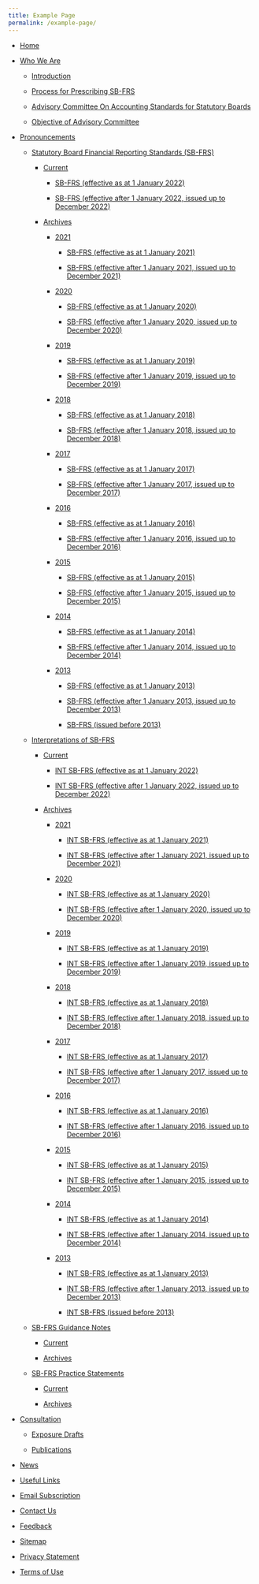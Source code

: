 ```yaml
---
title: Example Page
permalink: /example-page/
---
```

*   [Home](/)
    
*   [Who We Are](/who-we-are/introduction)
    
    *   [Introduction](/who-we-are/introduction)
        
    *   [Process for Prescribing SB-FRS](/who-we-are/process-for-prescribing-sb-frs)
        
    *   [Advisory Committee On Accounting Standards for Statutory Boards](/who-we-are/advisory-committee-on-accounting-standards-for-statutory-boards)
        
    *   [Objective of Advisory Committee](/who-we-are/objectives-of-advisory-committee)
        
*   [Pronouncements](/pronouncements)
    
    *   [Statutory Board Financial Reporting Standards (SB-FRS)](/pronouncements/sb-frs/effective-as-at-1-january-2022/)
        
        *   [Current](/pronouncements/sb-frs/effective-as-at-1-january-2022/)
            
            *   [SB-FRS (effective as at 1 January 2022)](/pronouncements/sb-frs/effective-as-at-1-january-2022/)
                
            *   [SB-FRS (effective after 1 January 2022, issued up to December 2022)](/pronouncements/sb-frs/effective-after-1-january-2022-issued-up-to-december-2022/)
                
        *   [Archives](/pronouncements/sb-frs/archives)
            
            *   [2021](/pronouncements/sb-frs/archives/2021/effective-as-at-1-january-2021)
                
                *   [SB-FRS (effective as at 1 January 2021)](/pronouncements/sb-frs/archives/2021/effective-as-at-1-january-2021)
                    
                *   [SB-FRS (effective after 1 January 2021, issued up to December 2021)](/pronouncements/sb-frs/archives/2021/effective-after-1-january-2021-issued-up-to-december-2021/)
                    
            *   [2020](/pronouncements/sb-frs/archives/2020/effective-as-at-1-january-2020)
                
                *   [SB-FRS (effective as at 1 January 2020)](/pronouncements/sb-frs/archives/2020/effective-as-at-1-january-2020)
                    
                *   [SB-FRS (effective after 1 January 2020, issued up to December 2020)](/pronouncements/sb-frs/archives/2020/effective-after-1-january-2020-issued-up-to-december-2020)
                    
            *   [2019](/pronouncements/sb-frs/archives/2019/effective-as-at-1-january-2019)
                
                *   [SB-FRS (effective as at 1 January 2019)](/pronouncements/sb-frs/archives/2019/effective-as-at-1-january-2019)
                    
                *   [SB-FRS (effective after 1 January 2019, issued up to December 2019)](/pronouncements/sb-frs/archives/2019/effective-after-1-january-2019-issued-up-to-december-2019)
                    
            *   [2018](/pronouncements/sb-frs/archives/2018/effective-as-at-1-january-2018)
                
                *   [SB-FRS (effective as at 1 January 2018)](/pronouncements/sb-frs/archives/2018/effective-as-at-1-january-2018)
                    
                *   [SB-FRS (effective after 1 January 2018, issued up to December 2018)](/pronouncements/sb-frs/archives/2018/effective-after-1-january-2018-issued-up-to-december-2018)
                    
            *   [2017](/pronouncements/sb-frs/archives/2017/effective-as-at-1-january-2017)
                
                *   [SB-FRS (effective as at 1 January 2017)](/pronouncements/sb-frs/archives/2017/effective-as-at-1-january-2017)
                    
                *   [SB-FRS (effective after 1 January 2017, issued up to December 2017)](/pronouncements/sb-frs/archives/2017/effective-after-1-january-2017-issued-up-to-december-2017)
                    
            *   [2016](/pronouncements/sb-frs/archives/2016/effective-as-at-1-january-2016)
                
                *   [SB-FRS (effective as at 1 January 2016)](/pronouncements/sb-frs/archives/2016/effective-as-at-1-january-2016)
                    
                *   [SB-FRS (effective after 1 January 2016, issued up to December 2016)](/pronouncements/sb-frs/archives/2016/effective-after-1-january-2016-issued-up-to-december-2016)
                    
            *   [2015](/pronouncements/sb-frs/archives/2015/effective-as-at-1-january-2015)
                
                *   [SB-FRS (effective as at 1 January 2015)](/pronouncements/sb-frs/archives/2015/effective-as-at-1-january-2015)
                    
                *   [SB-FRS (effective after 1 January 2015, issued up to December 2015)](/pronouncements/sb-frs/archives/2015/effective-after-1-january-2015-issued-up-to-december-2015)
                    
            *   [2014](/pronouncements/sb-frs/archives/2014/effective-as-at-1-january-2014)
                
                *   [SB-FRS (effective as at 1 January 2014)](/pronouncements/sb-frs/archives/2014/effective-as-at-1-january-2014)
                    
                *   [SB-FRS (effective after 1 January 2014, issued up to December 2014)](/pronouncements/sb-frs/archives/2014/effective-after-1-january-2014-issued-up-to-december-2014)
                    
            *   [2013](/pronouncements/sb-frs/archives/2013/effective-as-at-1-january-2013)
                
                *   [SB-FRS (effective as at 1 January 2013)](/pronouncements/sb-frs/archives/2013/effective-as-at-1-january-2013)
                    
                *   [SB-FRS (effective after 1 January 2013, issued up to December 2013)](/pronouncements/sb-frs/archives/2013/effective-after-1-january-2013-issued-up-to-december-2013)
                    
                *   [SB-FRS (issued before 2013)](pronouncements/sb-frs/archives/2013/archives/2013/issued-before-2013)
                    
    *   [Interpretations of SB-FRS](/pronouncements/interpretations-of-sb-frs)
        
        *   [Current](/pronouncements/interpretations-of-sb-frs/current)
            
            *   [INT SB-FRS (effective as at 1 January 2022)](/pronouncements/interpretations-of-sb-frs/current/int-sb-frs-(effective-as-at-1-january-2022))
                
            *   [INT SB-FRS (effective after 1 January 2022, issued up to December 2022)](/pronouncements/interpretations-of-sb-frs/current/int-sb-frs-(effective-after-1-january-2021-issued-up-to-december-2022))
                
        *   [Archives](/pronouncements/interpretations-of-sb-frs/archives)
            
            *   [2021](/pronouncements/interpretations-of-sb-frs/archives/2021)
                
                *   [INT SB-FRS (effective as at 1 January 2021)](/pronouncements/interpretations-of-sb-frs/archives/2021/int-sb-frs-(effective-as-at-1-january-2021))
                    
                *   [INT SB-FRS (effective after 1 January 2021, issued up to December 2021)](/pronouncements/interpretations-of-sb-frs/archives/2021/int-sb-frs-(effective-after-1-january-2021-issued-up-to-december-2021))
                    
            *   [2020](/pronouncements/interpretations-of-sb-frs/archives/2020)
                
                *   [INT SB-FRS (effective as at 1 January 2020)](/pronouncements/interpretations-of-sb-frs/archives/2020/int-sb-frs-(effective-as-at-1-january-2020))
                    
                *   [INT SB-FRS (effective after 1 January 2020, issued up to December 2020)](/pronouncements/interpretations-of-sb-frs/archives/2020/int-sb-frs-(effective-after-1-january-2020-issued-up-to-december-2020))
                    
            *   [2019](/pronouncements/interpretations-of-sb-frs/archives/2019)
                
                *   [INT SB-FRS (effective as at 1 January 2019)](/pronouncements/interpretations-of-sb-frs/archives/2019/int-sb-frs-(effective-as-at-1-january-2019))
                    
                *   [INT SB-FRS (effective after 1 January 2019, issued up to December 2019)](/pronouncements/interpretations-of-sb-frs/archives/2019/int-sb-frs-(effective-after-1-january-2019-issued-up-to-december-2019))
                    
            *   [2018](/pronouncements/interpretations-of-sb-frs/archives/2018)
                
                *   [INT SB-FRS (effective as at 1 January 2018)](/pronouncements/interpretations-of-sb-frs/archives/2018/int-sb-frs-(effective-as-at-1-january-2018))
                    
                *   [INT SB-FRS (effective after 1 January 2018, issued up to December 2018)](/pronouncements/interpretations-of-sb-frs/archives/2018/int-sb-frs-(effective-after-1-january-2018-issued-up-to-december-2018))
                    
            *   [2017](/pronouncements/interpretations-of-sb-frs/archives/2017)
                
                *   [INT SB-FRS (effective as at 1 January 2017)](/pronouncements/interpretations-of-sb-frs/archives/2017/int-sb-frs-(effective-as-at-1-january-2017))
                    
                *   [INT SB-FRS (effective after 1 January 2017, issued up to December 2017)](/pronouncements/interpretations-of-sb-frs/archives/2017/int-sb-frs-(effective-after-1-january-2017-issued-up-to-december-2017))
                    
            *   [2016](/pronouncements/interpretations-of-sb-frs/archives/2016)
                
                *   [INT SB-FRS (effective as at 1 January 2016)](/pronouncements/interpretations-of-sb-frs/archives/2016/int-sb-frs-(effective-as-at-1-january-2016))
                    
                *   [INT SB-FRS (effective after 1 January 2016, issued up to December 2016)](/pronouncements/interpretations-of-sb-frs/archives/2016/int-sb-frs-(effective-after-1-january-2016-issued-up-to-december-2016))
                    
            *   [2015](/pronouncements/interpretations-of-sb-frs/archives/2015)
                
                *   [INT SB-FRS (effective as at 1 January 2015)](/pronouncements/interpretations-of-sb-frs/archives/2015/int-sb-frs-(effective-as-at-1-january-2015))
                    
                *   [INT SB-FRS (effective after 1 January 2015, issued up to December 2015)](/pronouncements/interpretations-of-sb-frs/archives/2015/int-sb-frs-(effective-after-1-january-2015-issued-up-to-december-2015))
                    
            *   [2014](/pronouncements/interpretations-of-sb-frs/archives/2014)
                
                *   [INT SB-FRS (effective as at 1 January 2014)](/pronouncements/interpretations-of-sb-frs/archives/2014/int-sb-frs-(effective-as-at-1-january-2014))
                    
                *   [INT SB-FRS (effective after 1 January 2014, issued up to December 2014)](/pronouncements/interpretations-of-sb-frs/archives/2014/int-sb-frs-(effective-after-1-january-2014-issued-up-to-december-2014))
                    
            *   [2013](/pronouncements/int-sb-frs/archives/2013/effective-as-at-1-january-2013/)
                
                *   [INT SB-FRS (effective as at 1 January 2013)](/pronouncements/int-sb-frs/archives/2013/effective-as-at-1-january-2013)
                    
                *   [INT SB-FRS (effective after 1 January 2013, issued up to December 2013)](/pronouncements/int-sb-frs/archives/2013/effective-after-1-january-2013-issued-up-to-december-2013)
                    
                *   [INT SB-FRS (issued before 2013)](/pronouncements/int-sb-frs/archives/2013/issued-before-2013/)
                    
    *   [SB-FRS Guidance Notes](/pronouncements/sb-frs-guidance-notes)
        
        *   [Current](/pronouncements/sb-frs-guidance-notes/current)
            
        *   [Archives](/pronouncements/sb-frs-guidance-notes/archives)
            
    *   [SB-FRS Practice Statements](/pronouncements/sb-frs-practice-statements)
        
        *   [Current](/pronouncements/sb-frs-practice-statements/current)
            
        *   [Archives](/pronouncements/sb-frs-practice-statements/archives)
            
*   [Consultation](/consultation)
    
    *   [Exposure Drafts](/consultation/exposure-drafts)
        
    *   [Publications](/consultation/publications)
        
*   [News](/news)
    
*   [Useful Links](/useful-links)
    
*   [Email Subscription](https://form.gov.sg/#!/63624f45fbb3dd00128d2177)
    
*   [Contact Us](/contact-us)
    
*   [Feedback](https://app.helpdesk.agd.gov.sg/public_user/common/Helpdesk.aspx?+3Yh9GmoHeKhzWZc3r2CaJKxUDwVVo7KD+QyznqJW77da0JbfPFRlL+RQ6qggH9m)
    
*   [Sitemap](/sitemap)
    
*   [Privacy Statement](/privacy)
    
*   [Terms of Use](/terms-of-use)